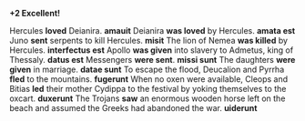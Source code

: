 **+2 Excellent!**

Hercules **loved** Deianira. **amauit**
Deianira **was loved** by Hercules. **amata est**
Juno **sent** serpents to kill Hercules. **misit**
The lion of Nemea **was killed** by Hercules. **interfectus est**
Apollo **was given** into slavery to Admetus, king of Thessaly. **datus est**
Messengers **were sent**. **missi sunt**
The daughters **were given** in marriage. **datae sunt**
To escape the flood, Deucalion and Pyrrha **fled** to the mountains. **fugerunt**
When no oxen were available, Cleops and Bitias **led** their mother Cydippa to the festival by yoking themselves to the oxcart. **duxerunt**
The Trojans **saw** an enormous wooden horse left on the beach and assumed the Greeks had abandoned the war. **uiderunt**
